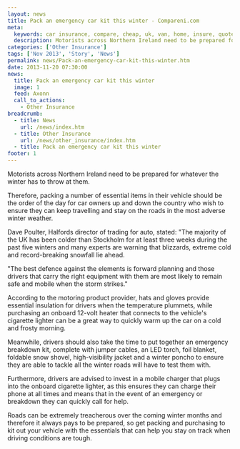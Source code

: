 ```yaml
---
layout: news
title: Pack an emergency car kit this winter - Compareni.com
meta:
  keywords: car insurance, compare, cheap, uk, van, home, insure, quotes, online, comparison, bike, loans, life
  description: Motorists across Northern Ireland need to be prepared for whatever the winter has to throw at them
categories: ['Other Insurance']
tags: ['Nov 2013', 'Story', 'News']
permalink: news/Pack-an-emergency-car-kit-this-winter.htm
date: 2013-11-20 07:30:00
news:
  title: Pack an emergency car kit this winter
  image: 1
  feed: Axonn
  call_to_actions:
    - Other Insurance
breadcrumb:
  - title: News
    url: /news/index.htm
  - title: Other Insurance
    url: /news/other_insurance/index.htm
  - title: Pack an emergency car kit this winter
footer: 1
---
```


Motorists across Northern Ireland need to be prepared for whatever the winter has to throw at them.

Therefore, packing a number of essential items in their vehicle should be the order of the day for car owners up and down the country who wish to ensure they can keep travelling and stay on the roads in the most adverse winter weather.

Dave Poulter, Halfords director of trading for auto, stated: &quot;The majority of the UK has been colder than Stockholm for at least three weeks during the past five winters and many experts are warning that blizzards, extreme cold and record-breaking snowfall lie ahead.

&quot;The best defence against the elements is forward planning and those drivers that carry the right equipment with them are most likely to remain safe and mobile when the storm strikes.&quot;

According to the motoring product provider, hats and gloves provide essential insulation for drivers when the temperature plummets, while purchasing an onboard 12-volt heater that connects to the vehicle&#39;s cigarette lighter can be a great way to quickly warm up the car on a cold and frosty morning.

Meanwhile, drivers should also take the time to put together an emergency breakdown kit, complete with jumper cables, an LED torch, foil blanket, foldable snow shovel, high-visibility jacket and a winter poncho to ensure they are able to tackle all the winter roads will have to test them with.

Furthermore, drivers are advised to invest in a mobile charger that plugs into the onboard cigarette lighter, as this ensures they can charge their phone at all times and means that in the event of an emergency or breakdown they can quickly call for help.

Roads can be extremely treacherous over the coming winter months and therefore it always pays to be prepared, so get packing and purchasing to kit out your vehicle with the essentials that can help you stay on track when driving conditions are tough.
